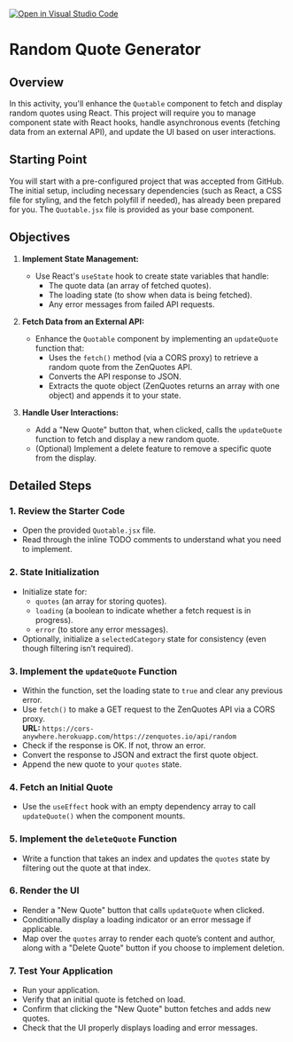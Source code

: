 [![Open in Visual Studio Code](https://classroom.github.com/assets/open-in-vscode-2e0aaae1b6195c2367325f4f02e2d04e9abb55f0b24a779b69b11b9e10269abc.svg)](https://classroom.github.com/online_ide?assignment_repo_id=18151504&assignment_repo_type=AssignmentRepo)
# Random Quote Generator

## Overview
In this activity, you'll enhance the `Quotable` component to fetch and display random quotes using React. This project will require you to manage component state with React hooks, handle asynchronous events (fetching data from an external API), and update the UI based on user interactions.

## Starting Point
You will start with a pre-configured project that was accepted from GitHub. The initial setup, including necessary dependencies (such as React, a CSS file for styling, and the fetch polyfill if needed), has already been prepared for you. The `Quotable.jsx` file is provided as your base component.

## Objectives

1. **Implement State Management:**
   - Use React's `useState` hook to create state variables that handle:
     - The quote data (an array of fetched quotes).
     - The loading state (to show when data is being fetched).
     - Any error messages from failed API requests.

2. **Fetch Data from an External API:**
   - Enhance the `Quotable` component by implementing an `updateQuote` function that:
     - Uses the `fetch()` method (via a CORS proxy) to retrieve a random quote from the ZenQuotes API.
     - Converts the API response to JSON.
     - Extracts the quote object (ZenQuotes returns an array with one object) and appends it to your state.

3. **Handle User Interactions:**
   - Add a "New Quote" button that, when clicked, calls the `updateQuote` function to fetch and display a new random quote.
   - (Optional) Implement a delete feature to remove a specific quote from the display.

## Detailed Steps

### 1. Review the Starter Code
- Open the provided `Quotable.jsx` file.
- Read through the inline TODO comments to understand what you need to implement.

### 2. State Initialization
- Initialize state for:
  - `quotes` (an array for storing quotes).
  - `loading` (a boolean to indicate whether a fetch request is in progress).
  - `error` (to store any error messages).
- Optionally, initialize a `selectedCategory` state for consistency (even though filtering isn’t required).

### 3. Implement the `updateQuote` Function
- Within the function, set the loading state to `true` and clear any previous error.
- Use `fetch()` to make a GET request to the ZenQuotes API via a CORS proxy.  
  **URL:** `https://cors-anywhere.herokuapp.com/https://zenquotes.io/api/random`
- Check if the response is OK. If not, throw an error.
- Convert the response to JSON and extract the first quote object.
- Append the new quote to your `quotes` state.

### 4. Fetch an Initial Quote
- Use the `useEffect` hook with an empty dependency array to call `updateQuote()` when the component mounts.

### 5. Implement the `deleteQuote` Function
- Write a function that takes an index and updates the `quotes` state by filtering out the quote at that index.

### 6. Render the UI
- Render a "New Quote" button that calls `updateQuote` when clicked.
- Conditionally display a loading indicator or an error message if applicable.
- Map over the `quotes` array to render each quote’s content and author, along with a "Delete Quote" button if you choose to implement deletion.

### 7. Test Your Application
- Run your application.
- Verify that an initial quote is fetched on load.
- Confirm that clicking the "New Quote" button fetches and adds new quotes.
- Check that the UI properly displays loading and error messages.

